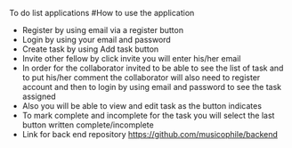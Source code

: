To do list applications
#How to use the application
- Register by using email via a register button
- Login by using your email and password
- Create task by using Add task button
- Invite other fellow by click invite you will enter his/her email
- In order for the collaborator invited to be able to see the list of task and to put his/her comment the collaborator will also need to register account and then to login by using email and password to see the task assigned
- Also you will be able to view and edit task as the button indicates
- To mark complete and incomplete for the task you will select the last button written complete/incomplete
- Link for back end repository https://github.com/musicophile/backend
